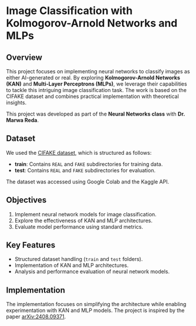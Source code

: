 
# Image Classification with Kolmogorov-Arnold Networks and MLPs  

## Overview  
This project focuses on implementing neural networks to classify images as either AI-generated or real. By exploring **Kolmogorov-Arnold Networks (KAN)** and **Multi-Layer Perceptrons (MLPs)**, we leverage their capabilities to tackle this intriguing image classification task. The work is based on the CIFAKE dataset and combines practical implementation with theoretical insights.  

This project was developed as part of the **Neural Networks class** with **Dr. Marwa Reda**.  

## Dataset  
We used the [CIFAKE dataset](https://www.kaggle.com/datasets/birdy654/cifake-real-and-ai-generated-synthetic-images), which is structured as follows:  
- **train**: Contains `REAL` and `FAKE` subdirectories for training data.  
- **test**: Contains `REAL` and `FAKE` subdirectories for evaluation.  

The dataset was accessed using Google Colab and the Kaggle API.  

## Objectives  
1. Implement neural network models for image classification.  
2. Explore the effectiveness of KAN and MLP architectures.  
3. Evaluate model performance using standard metrics.  

## Key Features  
- Structured dataset handling (`train` and `test` folders).  
- Implementation of KAN and MLP architectures.  
- Analysis and performance evaluation of neural network models.  

## Implementation  
The implementation focuses on simplifying the architecture while enabling experimentation with KAN and MLP models. The project is inspired by the paper [arXiv:2408.09371](https://arxiv.org/abs/2408.09371).  


